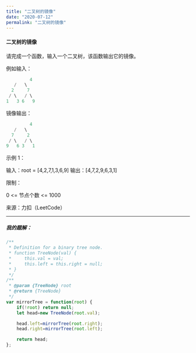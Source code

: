 ```yaml
---
title: "二叉树的镜像"
date: "2020-07-12"
permalink: "二叉树的镜像"
---
```


#### 二叉树的镜像

请完成一个函数，输入一个二叉树，该函数输出它的镜像。

例如输入：

```c
		 4
   /   \
  2     7
 / \   / \
1   3 6   9
```


镜像输出：

```c
		 4
   /   \
  7     2
 / \   / \
9   6 3   1
```

 

示例 1：

输入：root = [4,2,7,1,3,6,9]
输出：[4,7,2,9,6,3,1]


限制：

0 <= 节点个数 <= 1000

来源：力扣（LeetCode）

<hr>
<h5>我的题解：</h5>




```javascript
/**
 * Definition for a binary tree node.
 * function TreeNode(val) {
 *     this.val = val;
 *     this.left = this.right = null;
 * }
 */
/**
 * @param {TreeNode} root
 * @return {TreeNode}
 */
var mirrorTree = function(root) {
    if(!root) return null;
    let head=new TreeNode(root.val);

    head.left=mirrorTree(root.right);
    head.right=mirrorTree(root.left);

    return head;
};
```

